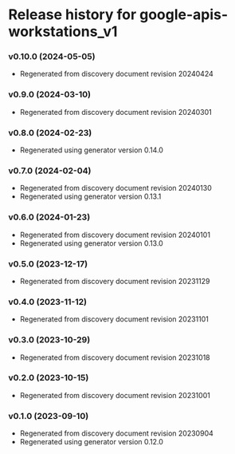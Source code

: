 # Release history for google-apis-workstations_v1

### v0.10.0 (2024-05-05)

* Regenerated from discovery document revision 20240424

### v0.9.0 (2024-03-10)

* Regenerated from discovery document revision 20240301

### v0.8.0 (2024-02-23)

* Regenerated using generator version 0.14.0

### v0.7.0 (2024-02-04)

* Regenerated from discovery document revision 20240130
* Regenerated using generator version 0.13.1

### v0.6.0 (2024-01-23)

* Regenerated from discovery document revision 20240101
* Regenerated using generator version 0.13.0

### v0.5.0 (2023-12-17)

* Regenerated from discovery document revision 20231129

### v0.4.0 (2023-11-12)

* Regenerated from discovery document revision 20231101

### v0.3.0 (2023-10-29)

* Regenerated from discovery document revision 20231018

### v0.2.0 (2023-10-15)

* Regenerated from discovery document revision 20231001

### v0.1.0 (2023-09-10)

* Regenerated from discovery document revision 20230904
* Regenerated using generator version 0.12.0

